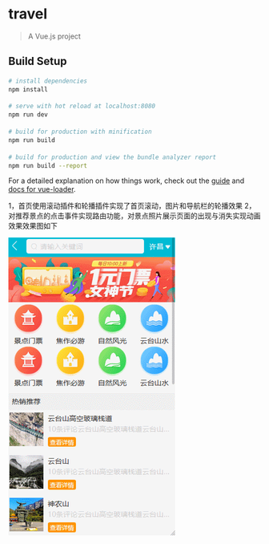 # travel

> A Vue.js project

## Build Setup

``` bash
# install dependencies
npm install

# serve with hot reload at localhost:8080
npm run dev

# build for production with minification
npm run build

# build for production and view the bundle analyzer report
npm run build --report
```

For a detailed explanation on how things work, check out the [guide](http://vuejs-templates.github.io/webpack/) and [docs for vue-loader](http://vuejs.github.io/vue-loader).

1，首页使用滚动插件和轮播插件实现了首页滚动，图片和导航栏的轮播效果
2，对推荐景点的点击事件实现路由功能，对景点照片展示页面的出现与消失实现动画效果效果图如下

![点击查看动态效果](https://github.com/XiaoQueXinggg/travel.com/blob/master/src/assets/img/GIF.gif)
